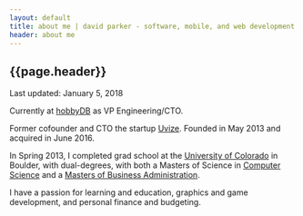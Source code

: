 ```yaml
---
layout: default
title: about me | david parker - software, mobile, and web development
header: about me
---
```

## {{page.header}}

Last updated: January 5, 2018

Currently at [hobbyDB](https://www.hobbydb.com) as VP Engineering/CTO.

Former cofounder and CTO the startup [Uvize](https://www.uvize.com). Founded in May 2013 and acquired in June 2016.

In Spring 2013, I completed grad school at the [University of Colorado](http://www.colorado.edu/) in Boulder, with dual-degrees, with both a Masters of Science in [Computer Science](http://en.wikipedia.org/wiki/Computer_science) and a [Masters of Business Administration](http://leeds.colorado.edu/mba).

I have a passion for learning and education, graphics and game development, and personal finance and budgeting.